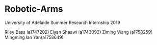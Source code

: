 # Robotic-Arms
University of Adelaide Summer Research Internship 2019

Riley Bass (a1747202)
Elyan Shaawi (a1743093)
Ziming Wang (a1758259)
Mingming Ian Yan(a1758649)
